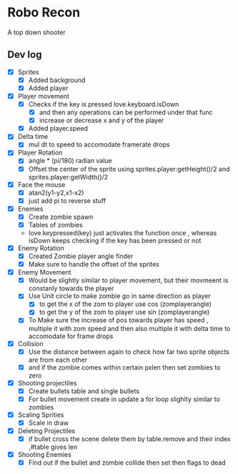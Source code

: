 # Robo Recon
 A top down shooter

## Dev log

- [x] Sprites
    - [x] Added background
    - [x] Added player 
- [x] Player movement 
    - [x] Checks if the key is pressed love.keyboard.isDown
        - [x] and then any operations can be performed under that func
        - [x] increase or decrease x and y of the player 
    - [x] Added player.speed
- [x] Delta time
    - [x] mul dt to speed to accomodate framerate drops 
- [x] Player Rotation
    - [x] angle * (pi/180) radian value
    - [x] Offset the center of the sprite using sprites.player:getHeight()/2 and sprites.player:getWidth()/2
- [x] Face the mouse
    - [x] atan2(y1-y2,x1-x2)
    - [x] just add pi to reverse stuff
- [x] Enemies
    - [x] Create zombie spawn
    - [x] Tables of zombies
    - love.keypressed(key) just activates the function once , whereas isDown keeps checking if the key has been pressed or not 
- [x] Enemy Rotation
    - [x] Created Zombie player angle finder
    - [x] Make sure to handle the offset of the sprites 
- [x] Enemy Movement 
    - [x] Would be slightly similar to player movement, but their movmeent is constanly towards the player
    - [x] Use Unit circle to make zombie go in same direction as player
        - [x] to get the x of the zom to player use cos (zomplayerangle)
        - [x] to get the y of the zom to player use sin (zomplayerangle)
    - [x] To Make sure the increase of pos towards player has speed , multiple it with zom speed and then also multiple it with delta time to accomodate for frame drops
- [x] Collision
    - [x] Use the distance between again to check how far two sprite objects are from each other 
    - [x] and if the zombie comes within certain pxlen then set zombies to zero
- [x] Shooting projectiles
    - [x] Create bullets table and single bullets
    - [x] For bullet movement create in update a for loop slighlty similar to zombies
- [x] Scaling Sprities
    - [x] Scale in draw
- [x] Deleting Projectiles
    - [x] if bullet cross the scene delete them by table.remove and their index ,#table gives len
- [x] Shooting Enemies
    - [x] Find out if the bullet and zombie collide then set then flags to dead
